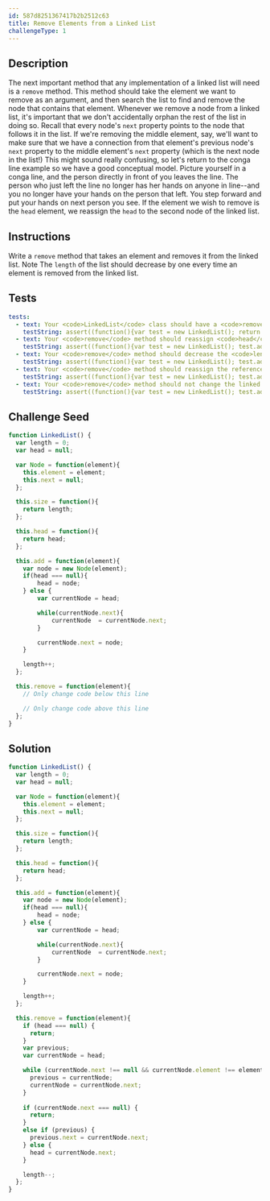```yaml
---
id: 587d8251367417b2b2512c63
title: Remove Elements from a Linked List
challengeType: 1
---
```


## Description
<section id='description'>
The next important method that any implementation of a linked list will need is a <code>remove</code> method. This method should take the element we want to remove as an argument, and then search the list to find and remove the node that contains that element.
Whenever we remove a node from a linked list, it's important that we don't accidentally orphan the rest of the list in doing so. Recall that every node's <code>next</code> property points to the node that follows it in the list. If we're removing the middle element, say, we'll want to make sure that we have a connection from that element's previous node's <code>next</code> property to the middle element's <code>next</code> property (which is the next node in the list!)
This might sound really confusing, so let's return to the conga line example so we have a good conceptual model. Picture yourself in a conga line, and the person directly in front of you leaves the line. The person who just left the line no longer has her hands on anyone in line--and you no longer have your hands on the person that left. You step forward and put your hands on next person you see.
If the element we wish to remove is the <code>head</code> element, we reassign the <code>head</code> to the second node of the linked list.
</section>

## Instructions
<section id='instructions'>
Write a <code>remove</code> method that takes an element and removes it from the linked list.
Note
The <code>length</code> of the list should decrease by one every time an element is removed from the linked list.
</section>

## Tests
<section id='tests'>

```yml
tests:
  - text: Your <code>LinkedList</code> class should have a <code>remove</code> method.
    testString: assert((function(){var test = new LinkedList(); return (typeof test.remove === 'function')}()));
  - text: Your <code>remove</code> method should reassign <code>head</code> to the second node when the first node is removed.
    testString: assert((function(){var test = new LinkedList(); test.add('cat'); test.add('dog'); test.remove('cat'); return test.head().element === 'dog'}()));
  - text: Your <code>remove</code> method should decrease the <code>length</code> of the linked list by one for every node removed.
    testString: assert((function(){var test = new LinkedList(); test.add('cat'); test.add('dog'); test.remove('cat'); return test.size() === 1})());
  - text: Your <code>remove</code> method should reassign the reference of the previous node of the removed node to the removed node&apos;s <code>next</code> reference.
    testString: assert((function(){var test = new LinkedList(); test.add('cat'); test.add('dog');test.add('kitten'); test.remove('dog'); return test.head().next.element === 'kitten'})());
  - text: Your <code>remove</code> method should not change the linked list if the element does not exist in the linked list.
    testString: assert((function(){var test = new LinkedList(); test.add('cat'); test.add('dog');test.add('kitten'); test.remove('dog'); return test.head().next.element === 'kitten'})());

```

</section>

## Challenge Seed
<section id='challengeSeed'>

<div id='js-seed'>

```js
function LinkedList() {
  var length = 0;
  var head = null;

  var Node = function(element){
    this.element = element;
    this.next = null;
  };

  this.size = function(){
    return length;
  };

  this.head = function(){
    return head;
  };

  this.add = function(element){
    var node = new Node(element);
    if(head === null){
        head = node;
    } else {
        var currentNode = head;

        while(currentNode.next){
            currentNode  = currentNode.next;
        }

        currentNode.next = node;
    }

    length++;
  };

  this.remove = function(element){
    // Only change code below this line

    // Only change code above this line
  };
}
```

</div>

</section>

## Solution
<section id='solution'>

```js
function LinkedList() {
  var length = 0;
  var head = null;

  var Node = function(element){
    this.element = element;
    this.next = null;
  };

  this.size = function(){
    return length;
  };

  this.head = function(){
    return head;
  };

  this.add = function(element){
    var node = new Node(element);
    if(head === null){
        head = node;
    } else {
        var currentNode = head;

        while(currentNode.next){
            currentNode  = currentNode.next;
        }

        currentNode.next = node;
    }

    length++;
  };

  this.remove = function(element){
    if (head === null) {
      return;
    }
    var previous;
    var currentNode = head;

    while (currentNode.next !== null && currentNode.element !== element) {
      previous = currentNode;
      currentNode = currentNode.next;
    }
    
    if (currentNode.next === null) {
      return;
    }
    else if (previous) {
      previous.next = currentNode.next;
    } else {
      head = currentNode.next;
    }

    length--;
  };
} 
```

</section>
